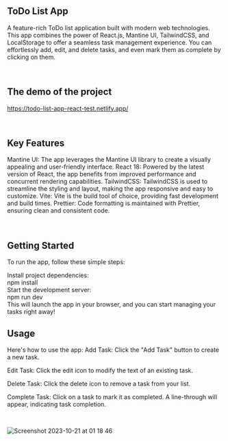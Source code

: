 ## ToDo List App
A feature-rich ToDo list application built with modern web technologies. This app combines the power of React.js, Mantine UI, TailwindCSS, and LocalStorage to offer a seamless task management experience. You can effortlessly add, edit, and delete tasks, and even mark them as complete by clicking on them.

<br>

## The demo of the project

https://todo-list-app-react-test.netlify.app/

<br>

## Key Features
Mantine UI: The app leverages the Mantine UI library to create a visually appealing and user-friendly interface.
React 18: Powered by the latest version of React, the app benefits from improved performance and concurrent rendering capabilities.
TailwindCSS: TailwindCSS is used to streamline the styling and layout, making the app responsive and easy to customize.
Vite: Vite is the build tool of choice, providing fast development and build times.
Prettier: Code formatting is maintained with Prettier, ensuring clean and consistent code.

<br>

## Getting Started
To run the app, follow these simple steps:

Install project dependencies:
<br>
npm install
<br>
Start the development server:
<br>
npm run dev
<br>
This will launch the app in your browser, and you can start managing your tasks right away!
<br>

## Usage
Here's how to use the app:
Add Task: Click the "Add Task" button to create a new task.

Edit Task: Click the edit icon to modify the text of an existing task.

Delete Task: Click the delete icon to remove a task from your list.

Complete Task: Click on a task to mark it as completed. A line-through will appear, indicating task completion.

<br>

![Screenshot 2023-10-21 at 01 18 46](https://github.com/abdKelanii/todo-list-app/assets/92879942/0821a044-078c-4f35-b979-6b3201473ef3)

